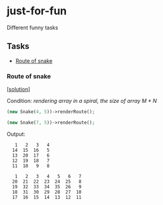 # just-for-fun
 Different funny tasks

## Tasks
- [Route of snake](#snake-route)


### Route of snake<a name="snake-route"></a>
[[solution](https://github.com/kurgalinn/just-for-fun/blob/master/tasks/Snake.php)]

Condition: _rendering array in a spiral, the size of array M * N_
```php
(new Snake(4, 5))->renderRoute();

(new Snake(7, 5))->renderRoute();
```
Output:
```
   1   2   3   4
  14  15  16   5
  13  20  17   6
  12  19  18   7
  11  10   9   8
  
   1   2   3   4   5   6   7
  20  21  22  23  24  25   8
  19  32  33  34  35  26   9
  18  31  30  29  28  27  10
  17  16  15  14  13  12  11
```
